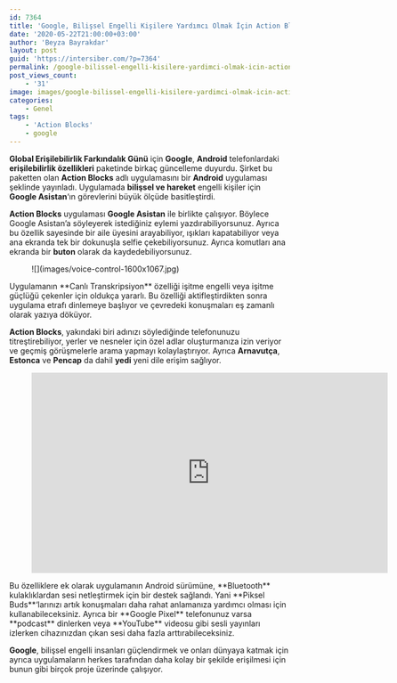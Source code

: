 ```yaml
---
id: 7364
title: 'Google, Bilişsel Engelli Kişilere Yardımcı Olmak İçin Action Blocks Uygulamasını Yayınladı'
date: '2020-05-22T21:00:00+03:00'
author: 'Beyza Bayrakdar'
layout: post
guid: 'https://intersiber.com/?p=7364'
permalink: /google-bilissel-engelli-kisilere-yardimci-olmak-icin-action-blocks-uygulamasini-yayinladi/
post_views_count:
    - '31'
image: images/google-bilissel-engelli-kisilere-yardimci-olmak-icin-action-blocks-uygulamasini-yayinladi.jpg
categories:
    - Genel
tags:
    - 'Action Blocks'
    - google
---
```


**Global Erişilebilirlik Farkındalık Günü** için **Google**, **Android** telefonlardaki **erişilebilirlik özellikleri** paketinde birkaç güncelleme duyurdu. Şirket bu paketten olan ****Action Blocks**** adlı uygulamasını bir **Android** uygulaması şeklinde yayınladı. Uygulamada **bilişsel ve hareket** engelli kişiler için **Google Asistan**‘ın görevlerini büyük ölçüde basitleştirdi.

**Action Blocks** uygulaması **Google Asistan** ile birlikte çalışıyor. Böylece Google Asistan’a söyleyerek istediğiniz eylemi yazdırabiliyorsunuz. Ayrıca bu özellik sayesinde bir aile üyesini arayabiliyor, ışıkları kapatabiliyor veya ana ekranda tek bir dokunuşla selfie çekebiliyorsunuz. Ayrıca komutları ana ekranda bir **buton** olarak da kaydedebiliyorsunuz.

<figure class="wp-block-image size-large">![](images/voice-control-1600x1067.jpg)</figure>Uygulamanın **Canlı Transkripsiyon** özelliği işitme engelli veya işitme güçlüğü çekenler için oldukça yararlı. Bu özelliği aktifleştirdikten sonra uygulama etrafı dinlemeye başlıyor ve çevredeki konuşmaları eş zamanlı olarak yazıya döküyor.

**Action Blocks**, yakındaki biri adınızı söylediğinde telefonunuzu titreştirebiliyor, yerler ve nesneler için özel adlar oluşturmanıza izin veriyor ve geçmiş görüşmelerle arama yapmayı kolaylaştırıyor. Ayrıca **Arnavutça**, **Estonca** ve **Pencap** da dahil **yedi** yeni dile erişim sağlıyor.

<figure class="wp-block-embed-youtube wp-block-embed is-type-video is-provider-youtube wp-embed-aspect-16-9 wp-has-aspect-ratio"><div class="wp-block-embed__wrapper"><span class="embed-youtube" style="text-align:center; display: block;"><iframe allowfullscreen="true" class="youtube-player" height="360" src="https://www.youtube.com/embed/vzoqe3PF9LY?version=3&rel=1&fs=1&autohide=2&showsearch=0&showinfo=1&iv_load_policy=1&wmode=transparent" style="border:0;" width="640"></iframe></span></div></figure>Bu özelliklere ek olarak uygulamanın Android sürümüne, **Bluetooth** kulaklıklardan sesi netleştirmek için bir destek sağlandı. Yani **Piksel Buds**‘larınızı artık konuşmaları daha rahat anlamanıza yardımcı olması için kullanabileceksiniz. Ayrıca bir **Google Pixel** telefonunuz varsa **podcast** dinlerken veya **YouTube** videosu gibi sesli yayınları izlerken cihazınızdan çıkan sesi daha fazla arttırabileceksiniz.

**Google**, bilişsel engelli insanları güçlendirmek ve onları dünyaya katmak için ayrıca uygulamaların herkes tarafından daha kolay bir şekilde erişilmesi için bunun gibi birçok proje üzerinde çalışıyor.